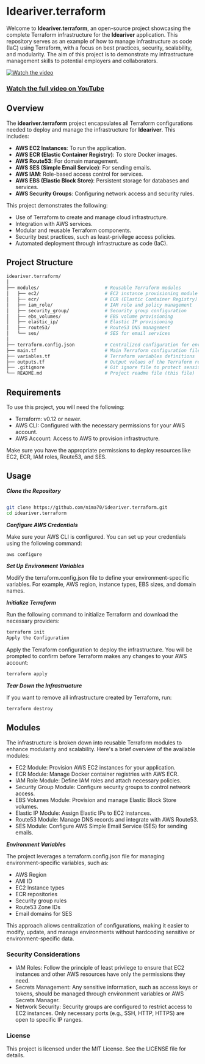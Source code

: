 # Ideariver.terraform

Welcome to **Ideariver.terraform**, an open-source project showcasing the complete Terraform infrastructure for the **Ideariver** application. This repository serves as an example of how to manage infrastructure as code (IaC) using Terraform, with a focus on best practices, security, scalability, and modularity. The aim of this project is to demonstrate my infrastructure management skills to potential employers and collaborators.

[![Watch the video](https://img.youtube.com/vi/7lbS1U30gGs/maxresdefault.jpg)](https://youtu.be/7lbS1U30gGs)
### [Watch the full video on YouTube](https://youtu.be/7lbS1U30gGs)

## Overview

The **ideariver.terraform** project encapsulates all Terraform configurations needed to deploy and manage the infrastructure for **Ideariver**. This includes:

- **AWS EC2 Instances**: To run the application.
- **AWS ECR (Elastic Container Registry)**: To store Docker images.
- **AWS Route53**: For domain management.
- **AWS SES (Simple Email Service)**: For sending emails.
- **AWS IAM**: Role-based access control for services.
- **AWS EBS (Elastic Block Store)**: Persistent storage for databases and services.
- **AWS Security Groups**: Configuring network access and security rules.

This project demonstrates the following:

- Use of Terraform to create and manage cloud infrastructure.
- Integration with AWS services.
- Modular and reusable Terraform components.
- Security best practices, such as least-privilege access policies.
- Automated deployment through infrastructure as code (IaC).

## Project Structure

```bash
ideariver.terraform/
│
├── modules/                        # Reusable Terraform modules
│   ├── ec2/                        # EC2 instance provisioning module
│   ├── ecr/                        # ECR (Elastic Container Registry) module
│   ├── iam_role/                   # IAM role and policy management
│   ├── security_group/             # Security group configuration
│   ├── ebs_volumes/                # EBS volume provisioning
│   ├── elastic_ip/                 # Elastic IP provisioning
│   ├── route53/                    # Route53 DNS management
│   └── ses/                        # SES for email services
│
├── terraform.config.json           # Centralized configuration for environment-specific variables
├── main.tf                         # Main Terraform configuration file
├── variables.tf                    # Terraform variables definitions
├── outputs.tf                      # Output values of the Terraform resources
├── .gitignore                      # Git ignore file to protect sensitive files
└── README.md                       # Project readme file (this file)
```

## Requirements

To use this project, you will need the following:

- Terraform: v0.12 or newer.
- AWS CLI: Configured with the necessary permissions for your AWS account.
- AWS Account: Access to AWS to provision infrastructure.

Make sure you have the appropriate permissions to deploy resources like EC2, ECR, IAM roles, Route53, and SES.

## Usage

**_*Clone the Repository*_**

```bash

git clone https://github.com/nima70/ideariver.terraform.git
cd ideariver.terraform
```

**_*Configure AWS Credentials*_**

Make sure your AWS CLI is configured. You can set up your credentials using the following command:

```bash
aws configure
```

**_Set Up Environment Variables_**

Modify the terraform.config.json file to define your environment-specific variables. For example, AWS region, instance types, EBS sizes, and domain names.

**_Initialize Terraform_**

Run the following command to initialize Terraform and download the necessary providers:

```bash
terraform init
Apply the Configuration
```

Apply the Terraform configuration to deploy the infrastructure. You will be prompted to confirm before Terraform makes any changes to your AWS account:

```bash
terraform apply
```

**_Tear Down the Infrastructure_**

If you want to remove all infrastructure created by Terraform, run:

```bash
terraform destroy
```

## Modules

The infrastructure is broken down into reusable Terraform modules to enhance modularity and scalability. Here's a brief overview of the available modules:

- EC2 Module: Provision AWS EC2 instances for your application.
- ECR Module: Manage Docker container registries with AWS ECR.
- IAM Role Module: Define IAM roles and attach necessary policies.
- Security Group Module: Configure security groups to control network access.
- EBS Volumes Module: Provision and manage Elastic Block Store volumes.
- Elastic IP Module: Assign Elastic IPs to EC2 instances.
- Route53 Module: Manage DNS records and integrate with AWS Route53.
- SES Module: Configure AWS Simple Email Service (SES) for sending emails.

**_Environment Variables_**

The project leverages a terraform.config.json file for managing environment-specific variables, such as:

- AWS Region
- AMI ID
- EC2 Instance types
- ECR repositories
- Security group rules
- Route53 Zone IDs
- Email domains for SES

This approach allows centralization of configurations, making it easier to modify, update, and manage environments without hardcoding sensitive or environment-specific data.

### Security Considerations

- IAM Roles: Follow the principle of least privilege to ensure that EC2 instances and other AWS resources have only the permissions they need.
- Secrets Management: Any sensitive information, such as access keys or tokens, should be managed through environment variables or AWS Secrets Manager.
- Network Security: Security groups are configured to restrict access to EC2 instances. Only necessary ports (e.g., SSH, HTTP, HTTPS) are open to specific IP ranges.

### License

This project is licensed under the MIT License. See the LICENSE file for details.
